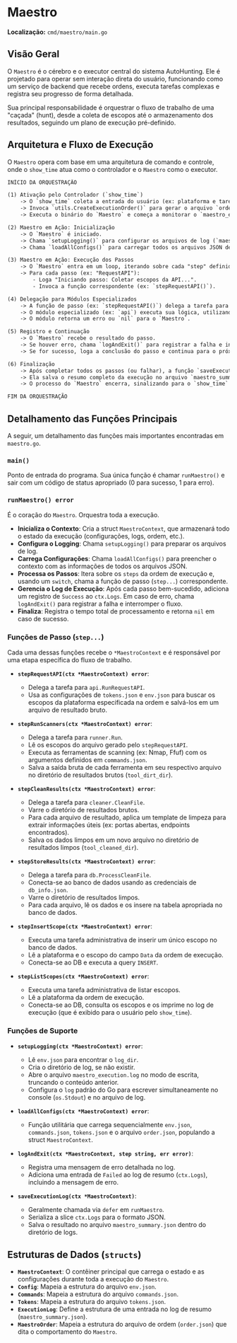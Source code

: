 # Maestro

**Localização:** `cmd/maestro/main.go`

## Visão Geral

O `Maestro` é o cérebro e o executor central do sistema AutoHunting. Ele é projetado para operar sem interação direta do usuário, funcionando como um serviço de backend que recebe ordens, executa tarefas complexas e registra seu progresso de forma detalhada.

Sua principal responsabilidade é orquestrar o fluxo de trabalho de uma "caçada" (hunt), desde a coleta de escopos até o armazenamento dos resultados, seguindo um plano de execução pré-definido.

## Arquitetura e Fluxo de Execução

O `Maestro` opera com base em uma arquitetura de comando e controle, onde o `show_time` atua como o controlador e o `Maestro` como o executor.

```txt
INÍCIO DA ORQUESTRAÇÃO

(1) Ativação pelo Controlador (`show_time`)
    -> O `show_time` coleta a entrada do usuário (ex: plataforma e tarefa).
    -> Invoca `utils.CreateExecutionOrder()` para gerar o arquivo `order.json` a partir de um template.
    -> Executa o binário do `Maestro` e começa a monitorar o `maestro_execution.log`.

(2) Maestro em Ação: Inicialização
    -> O `Maestro` é iniciado.
    -> Chama `setupLogging()` para configurar os arquivos de log (`maestro_execution.log` e `maestro_summary.json`).
    -> Chama `loadAllConfigs()` para carregar todos os arquivos JSON de configuração (`env.json`, `tokens.json`, `commands.json`) e o `order.json`.

(3) Maestro em Ação: Execução dos Passos
    -> O `Maestro` entra em um loop, iterando sobre cada "step" definido no `order.json`.
    -> Para cada passo (ex: "RequestAPI"):
        - Loga "Iniciando passo: Coletar escopos da API...".
        - Invoca a função correspondente (ex: `stepRequestAPI()`).

(4) Delegação para Módulos Especializados
    -> A função de passo (ex: `stepRequestAPI()`) delega a tarefa para o módulo apropriado (ex: `api.RunRequestAPI(...)`).
    -> O módulo especializado (ex: `api`) executa sua lógica, utilizando as configurações passadas pelo `Maestro`.
    -> O módulo retorna um erro ou `nil` para o `Maestro`.

(5) Registro e Continuação
    -> O `Maestro` recebe o resultado do passo.
    -> Se houver erro, chama `logAndExit()` para registrar a falha e interromper a execução.
    -> Se for sucesso, loga a conclusão do passo e continua para o próximo item na ordem.

(6) Finalização
    -> Após completar todos os passos (ou falhar), a função `saveExecutionLog()` é chamada (via `defer`).
    -> Ela salva o resumo completo da execução no arquivo `maestro_summary.json`.
    -> O processo do `Maestro` encerra, sinalizando para o `show_time` que a tarefa terminou.

FIM DA ORQUESTRAÇÃO
```

## Detalhamento das Funções Principais

A seguir, um detalhamento das funções mais importantes encontradas em `maestro.go`.

### `main()`

Ponto de entrada do programa. Sua única função é chamar `runMaestro()` e sair com um código de status apropriado (0 para sucesso, 1 para erro).

### `runMaestro() error`

É o coração do `Maestro`. Orquestra toda a execução.

-   **Inicializa o Contexto**: Cria a struct `MaestroContext`, que armazenará todo o estado da execução (configurações, logs, ordem, etc.).
-   **Configura o Logging**: Chama `setupLogging()` para preparar os arquivos de log.
-   **Carrega Configurações**: Chama `loadAllConfigs()` para preencher o contexto com as informações de todos os arquivos JSON.
-   **Processa os Passos**: Itera sobre os `steps` da ordem de execução e, usando um `switch`, chama a função de passo (`step...`) correspondente.
-   **Gerencia o Log de Execução**: Após cada passo bem-sucedido, adiciona um registro de `Success` ao `ctx.Logs`. Em caso de erro, chama `logAndExit()` para registrar a falha e interromper o fluxo.
-   **Finaliza**: Registra o tempo total de processamento e retorna `nil` em caso de sucesso.

### Funções de Passo (`step...`)

Cada uma dessas funções recebe o `*MaestroContext` e é responsável por uma etapa específica do fluxo de trabalho.

-   **`stepRequestAPI(ctx *MaestroContext) error`**:
    -   Delega a tarefa para `api.RunRequestAPI`.
    -   Usa as configurações de `tokens.json` e `env.json` para buscar os escopos da plataforma especificada na ordem e salvá-los em um arquivo de resultado bruto.

-   **`stepRunScanners(ctx *MaestroContext) error`**:
    -   Delega a tarefa para `runner.Run`.
    -   Lê os escopos do arquivo gerado pelo `stepRequestAPI`.
    -   Executa as ferramentas de scanning (ex: Nmap, Ffuf) com os argumentos definidos em `commands.json`.
    -   Salva a saída bruta de cada ferramenta em seu respectivo arquivo no diretório de resultados brutos (`tool_dirt_dir`).

-   **`stepCleanResults(ctx *MaestroContext) error`**:
    -   Delega a tarefa para `cleaner.CleanFile`.
    -   Varre o diretório de resultados brutos.
    -   Para cada arquivo de resultado, aplica um template de limpeza para extrair informações úteis (ex: portas abertas, endpoints encontrados).
    -   Salva os dados limpos em um novo arquivo no diretório de resultados limpos (`tool_cleaned_dir`).

-   **`stepStoreResults(ctx *MaestroContext) error`**:
    -   Delega a tarefa para `db.ProcessCleanFile`.
    -   Conecta-se ao banco de dados usando as credenciais de `db_info.json`.
    -   Varre o diretório de resultados limpos.
    -   Para cada arquivo, lê os dados e os insere na tabela apropriada no banco de dados.

-   **`stepInsertScope(ctx *MaestroContext) error`**:
    -   Executa uma tarefa administrativa de inserir um único escopo no banco de dados.
    -   Lê a plataforma e o escopo do campo `Data` da ordem de execução.
    -   Conecta-se ao DB e executa a query `INSERT`.

-   **`stepListScopes(ctx *MaestroContext) error`**:
    -   Executa uma tarefa administrativa de listar escopos.
    -   Lê a plataforma da ordem de execução.
    -   Conecta-se ao DB, consulta os escopos e os imprime no log de execução (que é exibido para o usuário pelo `show_time`).

### Funções de Suporte

-   **`setupLogging(ctx *MaestroContext) error`**:
    -   Lê `env.json` para encontrar o `log_dir`.
    -   Cria o diretório de log, se não existir.
    -   Abre o arquivo `maestro_execution.log` no modo de escrita, truncando o conteúdo anterior.
    -   Configura o `log` padrão do Go para escrever simultaneamente no console (`os.Stdout`) e no arquivo de log.

-   **`loadAllConfigs(ctx *MaestroContext) error`**:
    -   Função utilitária que carrega sequencialmente `env.json`, `commands.json`, `tokens.json` e o arquivo `order.json`, populando a struct `MaestroContext`.

-   **`logAndExit(ctx *MaestroContext, step string, err error)`**:
    -   Registra uma mensagem de erro detalhada no log.
    -   Adiciona uma entrada de `Failed` ao log de resumo (`ctx.Logs`), incluindo a mensagem de erro.

-   **`saveExecutionLog(ctx *MaestroContext)`**:
    -   Geralmente chamada via `defer` em `runMaestro`.
    -   Serializa a slice `ctx.Logs` para o formato JSON.
    -   Salva o resultado no arquivo `maestro_summary.json` dentro do diretório de logs.

## Estruturas de Dados (`structs`)

-   **`MaestroContext`**: O contêiner principal que carrega o estado e as configurações durante toda a execução do `Maestro`.
-   **`Config`**: Mapeia a estrutura do arquivo `env.json`.
-   **`Commands`**: Mapeia a estrutura do arquivo `commands.json`.
-   **`Tokens`**: Mapeia a estrutura do arquivo `tokens.json`.
-   **`ExecutionLog`**: Define a estrutura de uma entrada no log de resumo (`maestro_summary.json`).
-   **`MaestroOrder`**: Mapeia a estrutura do arquivo de ordem (`order.json`) que dita o comportamento do `Maestro`.